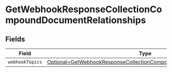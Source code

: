 # GetWebhookResponseCollectionCompoundDocumentRelationships


## Fields

| Field                                                                                                                                                        | Type                                                                                                                                                         | Required                                                                                                                                                     | Description                                                                                                                                                  |
| ------------------------------------------------------------------------------------------------------------------------------------------------------------ | ------------------------------------------------------------------------------------------------------------------------------------------------------------ | ------------------------------------------------------------------------------------------------------------------------------------------------------------ | ------------------------------------------------------------------------------------------------------------------------------------------------------------ |
| `webhookTopics`                                                                                                                                              | [Optional\<GetWebhookResponseCollectionCompoundDocumentWebhookTopics>](../../models/components/GetWebhookResponseCollectionCompoundDocumentWebhookTopics.md) | :heavy_minus_sign:                                                                                                                                           | N/A                                                                                                                                                          |